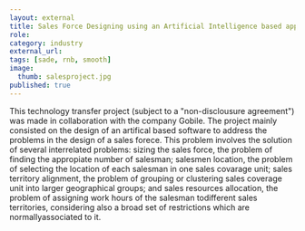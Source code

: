 ```yaml
---
layout: external
title: Sales Force Designing using an Artificial Intelligence based approach.
role: 
category: industry
external_url: 
tags: [sade, rnb, smooth]
image:
  thumb: salesproject.jpg
published: true
---
```


This technology transfer project (subject to a "non-disclousure agreement") was made in collaboration with the company Gobile. The project mainly consisted on the design of an artifical based software to address the problems in the design of a sales forece.  This problem involves the solution of several interrelated problems:  sizing the sales force,  the problem of finding the appropiate number of salesman;  salesmen location,  the problem of selecting the location of each salesman in one sales covarage unit;  sales territory alignment,  the problem of grouping or clustering sales coverage unit into larger geographical groups; and sales resources allocation, the problem of assigning work hours of the salesman todifferent sales territories, considering also a broad set of restrictions which are normallyassociated to it.
